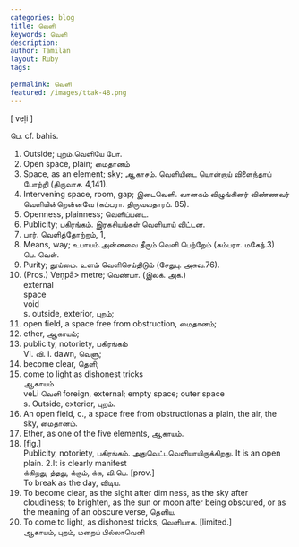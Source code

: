 ```yaml
---
categories: blog
title: வெளி
keywords: வெளி
description: 
author: Tamilan
layout: Ruby
tags: 
 
permalink: வெளி
featured: /images/ttak-48.png
---
```

  
[ veḷi ]  
  
பெ. cf. bahis.   
1. Outside; புறம்.வெளியே போ.   
2. Open space, plain; மைதானம்  
3. Space, as an element; sky; ஆகாசம். வெளியிடை யொன்றாய் விளைந்தாய் போற்றி (திருவாச. 4,141).   
4. Intervening space, room, gap; இடைவெளி. வானகம் விழுங்கினர் விண்ணவர் வெளியின்றென்னவே (கம்பரா. திருவவதாரப். 85).   
5. Openness, plainness; வெளிப்படை.   
6. Publicity; பகிரங்கம். இரகசியங்கள் வெளியாய் விட்டன.   
7. பார். வெளித்தோற்றம், 1,   
8. Means, way; உபாயம்.அன்னவை தீரும் வெளி பெற்றேம் (கம்பரா. மகேந்.3)  
பெ. வெள்.   
1. Purity; தூய்மை. உளம் வெளிசெய்திடும் (சேதுபு. அசுவ.76).   
2. (Pros.) Veṇpā> metre; வெண்பா. (இலக். அக.)  
external  
space  
void  
s. outside, exterior, புறம்;   
2. open field, a space free from obstruction, மைதானம்;   
3. ether, ஆகாயம்;   
4. publicity, notoriety, பகிரங்கம்  
VI. வி. i. dawn, வெளு;   
2. become clear, தெளி;   
3. come to light as dishonest tricks  
ஆகாயம்  
 veLi வெளி foreign, external; empty space; outer space  
s. Outside, exterior, புறம்.   
2. An open field, c., a space free from obstructionas a plain, the air, the sky, மைதானம்.   
3. Ether, as one of the five elements, ஆகாயம்.   
4. [fig.]  
Publicity, notoriety, பகிரங்கம். அதுவெட்டவெளியாயிருக்கிறது. It is an open plain. 2.It is clearly manifest  
க்கிறது, த்தது, க்கும், க்க, வி.பெ. [prov.]  
To break as the day, விடிய.   
2. To become clear, as the sight after dim ness, as the sky after cloudiness; to brighten, as the sun or moon after being obscured, or as the meaning of an obscure verse, தெளிய.   
3. To come to light, as dishonest tricks, வெளியாக. [limited.]  
ஆகாயம், புறம், மறைப் பில்லாவெளி
